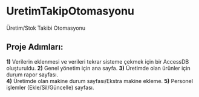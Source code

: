 # UretimTakipOtomasyonu
 Üretim/Stok Takibi Otomasyonu
 
  
 ## Proje Adımları:
  **1)** Verilerin eklenmesi ve verileri tekrar sisteme çekmek için bir AccessDB oluşturuldu. 
  **2)** Genel yönetim için ana sayfa.
  **3)** Üretimde olan ürünler için durum rapor sayfası.  
  **4)** Üretimde olan makine durum sayfası/Ekstra makine ekleme. 
  **5)** Personel işlemler (Ekle/Sil/Güncelle) sayfası. 
    
  


 
 






